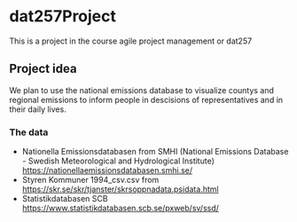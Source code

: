 # dat257Project
This is a project in the course agile project management or dat257
## Project idea
We plan to use the national emissions database to visualize countys and regional emissions to inform people in descisions of representatives and in their daily lives. 
### The data
- Nationella Emissionsdatabasen from SMHI (National Emissions Database - Swedish Meteorological and Hydrological Institute) https://nationellaemissionsdatabasen.smhi.se/
- Styren Kommuner 1994_csv.csv from https://skr.se/skr/tjanster/skrsoppnadata.psidata.html
- Statistikdatabasen SCB https://www.statistikdatabasen.scb.se/pxweb/sv/ssd/
